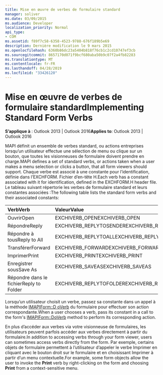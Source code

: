 ```yaml
---
title: Mise en œuvre de verbes de formulaire standard
manager: soliver
ms.date: 03/09/2015
ms.audience: Developer
localization_priority: Normal
api_type:
- COM
ms.assetid: f89f7c58-6358-4523-9788-676f189b5e69
description: Dernière modification le 9 mars 2015
ms.openlocfilehash: 6360b86dc23a5404b818f76cb1c2cd10747ef3cb
ms.sourcegitcommit: 8657170d071f9bcf680aba50b9c07f2a4fb82283
ms.translationtype: MT
ms.contentlocale: fr-FR
ms.lasthandoff: 04/28/2019
ms.locfileid: "33426120"
---
```

# <a name="implementing-standard-form-verbs"></a><span data-ttu-id="604fe-103">Mise en œuvre de verbes de formulaire standard</span><span class="sxs-lookup"><span data-stu-id="604fe-103">Implementing Standard Form Verbs</span></span>

  
  
<span data-ttu-id="604fe-104">**S’applique à** : Outlook 2013 | Outlook 2016</span><span class="sxs-lookup"><span data-stu-id="604fe-104">**Applies to**: Outlook 2013 | Outlook 2016</span></span> 
  
<span data-ttu-id="604fe-105">MAPI définit un ensemble de verbes standard, ou actions entreprises lorsqu’un utilisateur effectue une sélection de menu ou clique sur un bouton, que toutes les visionneuses de formulaire doivent prendre en charge.</span><span class="sxs-lookup"><span data-stu-id="604fe-105">MAPI defines a set of standard verbs, or actions taken when a user makes a menu selection or clicks a button, that all form viewers should support.</span></span> <span data-ttu-id="604fe-106">Chaque verbe est associé à une constante pour l’identification, définie dans l’EXCHFORM. Fichier d’en-tête H.</span><span class="sxs-lookup"><span data-stu-id="604fe-106">Each verb has a constant associated with it for identification, defined in the EXCHFORM.H header file.</span></span> <span data-ttu-id="604fe-107">Le tableau suivant répertorie les verbes de formulaire standard et leurs constantes associées :</span><span class="sxs-lookup"><span data-stu-id="604fe-107">The following table lists the standard form verbs and their associated constants:</span></span>
  
|<span data-ttu-id="604fe-108">**Verb**</span><span class="sxs-lookup"><span data-stu-id="604fe-108">**Verb**</span></span>|<span data-ttu-id="604fe-109">**Valeur**</span><span class="sxs-lookup"><span data-stu-id="604fe-109">**Value**</span></span>|
|:-----|:-----|
|<span data-ttu-id="604fe-110">Ouvrir</span><span class="sxs-lookup"><span data-stu-id="604fe-110">Open</span></span>  <br/> |<span data-ttu-id="604fe-111">EXCHIVERB_OPEN</span><span class="sxs-lookup"><span data-stu-id="604fe-111">EXCHIVERB_OPEN</span></span>  <br/> |
|<span data-ttu-id="604fe-112">Répondre</span><span class="sxs-lookup"><span data-stu-id="604fe-112">Reply</span></span>  <br/> |<span data-ttu-id="604fe-113">EXCHIVERB_REPLYTOSENDER</span><span class="sxs-lookup"><span data-stu-id="604fe-113">EXCHIVERB_REPLYTOSENDER</span></span>  <br/> |
|<span data-ttu-id="604fe-114">Répondre à tous</span><span class="sxs-lookup"><span data-stu-id="604fe-114">Reply to All</span></span>  <br/> |<span data-ttu-id="604fe-115">EXCHIVERB_REPLYTOALL</span><span class="sxs-lookup"><span data-stu-id="604fe-115">EXCHIVERB_REPLYTOALL</span></span>  <br/> |
|<span data-ttu-id="604fe-116">Transférer</span><span class="sxs-lookup"><span data-stu-id="604fe-116">Forward</span></span>  <br/> |<span data-ttu-id="604fe-117">EXCHIVERB_FORWARD</span><span class="sxs-lookup"><span data-stu-id="604fe-117">EXCHIVERB_FORWARD</span></span>  <br/> |
|<span data-ttu-id="604fe-118">Imprimer</span><span class="sxs-lookup"><span data-stu-id="604fe-118">Print</span></span>  <br/> |<span data-ttu-id="604fe-119">EXCHIVERB_PRINT</span><span class="sxs-lookup"><span data-stu-id="604fe-119">EXCHIVERB_PRINT</span></span>  <br/> |
|<span data-ttu-id="604fe-120">Enregistrer sous</span><span class="sxs-lookup"><span data-stu-id="604fe-120">Save As</span></span>  <br/> |<span data-ttu-id="604fe-121">EXCHIVERB_SAVEAS</span><span class="sxs-lookup"><span data-stu-id="604fe-121">EXCHIVERB_SAVEAS</span></span>  <br/> |
|<span data-ttu-id="604fe-122">Répondre dans le fichier</span><span class="sxs-lookup"><span data-stu-id="604fe-122">Reply to Folder</span></span>  <br/> |<span data-ttu-id="604fe-123">EXCHIVERB_REPLYTOFOLDER</span><span class="sxs-lookup"><span data-stu-id="604fe-123">EXCHIVERB_REPLYTOFOLDER</span></span>  <br/> |
   
<span data-ttu-id="604fe-124">Lorsqu’un utilisateur choisit un verbe, passez sa constante dans un appel à la méthode [IMAPIForm::D oVerb](imapiform-doverb.md) du formulaire pour effectuer son action correspondante.</span><span class="sxs-lookup"><span data-stu-id="604fe-124">When a user chooses a verb, pass its constant in a call to the form's [IMAPIForm::DoVerb](imapiform-doverb.md) method to perform its corresponding action.</span></span> 
  
<span data-ttu-id="604fe-125">En plus d’accéder aux verbes via votre visionneuse de formulaires, les utilisateurs peuvent parfois accéder aux verbes directement à partir du formulaire.</span><span class="sxs-lookup"><span data-stu-id="604fe-125">In addition to accessing verbs through your form viewer, users can sometimes access verbs directly from the form.</span></span> <span data-ttu-id="604fe-126">Par exemple, certains objets de formulaire  permettent à l’utilisateur d’appeler le  verbe Imprimer en cliquant avec le bouton droit sur le formulaire et en choisissant Imprimer à partir d’un menu contextuelle.</span><span class="sxs-lookup"><span data-stu-id="604fe-126">For example, some form objects allow the user to invoke the **Print** verb by right-clicking on the form and choosing **Print** from a context-sensitive menu.</span></span> 
  

